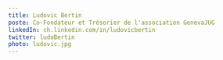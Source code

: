 ```yaml
---
title: Ludovic Bertin
poste: Co-Fondateur et Trésorier de l'association GenevaJUG
linkedIn: ch.linkedin.com/in/ludovicbertin
twitter: ludoBertin
photo: ludovic.jpg
---
```

